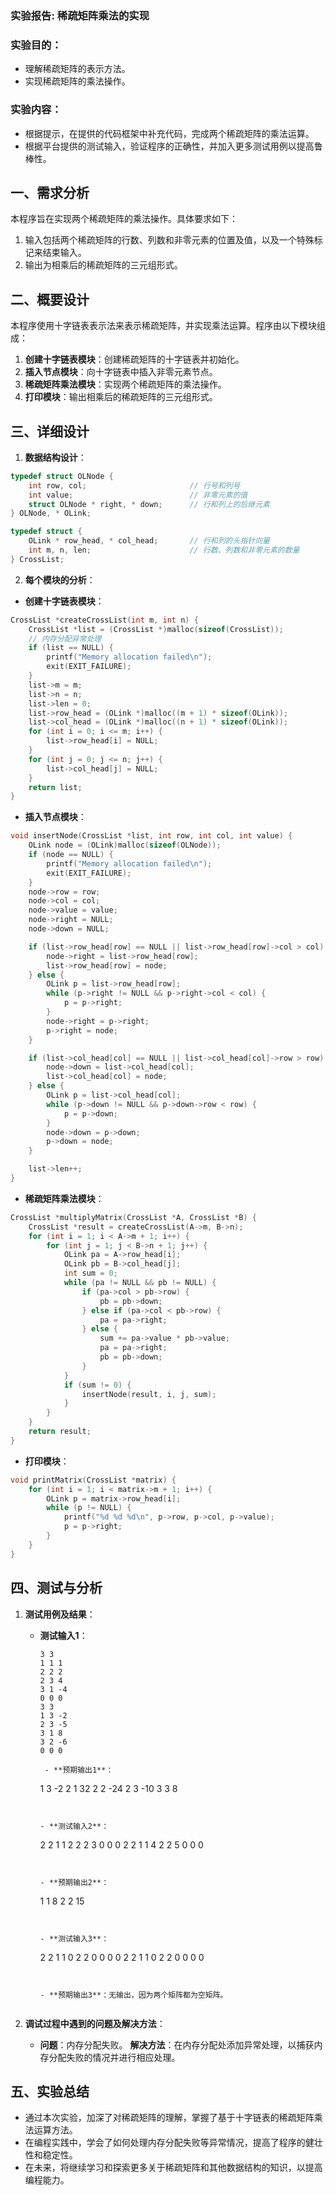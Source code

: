 ### 实验报告: 稀疏矩阵乘法的实现

### 实验目的：

- 理解稀疏矩阵的表示方法。
- 实现稀疏矩阵的乘法操作。

### 实验内容：

- 根据提示，在提供的代码框架中补充代码，完成两个稀疏矩阵的乘法运算。
- 根据平台提供的测试输入，验证程序的正确性，并加入更多测试用例以提高鲁棒性。

## 一、需求分析

本程序旨在实现两个稀疏矩阵的乘法操作。具体要求如下：

1. 输入包括两个稀疏矩阵的行数、列数和非零元素的位置及值，以及一个特殊标记来结束输入。
2. 输出为相乘后的稀疏矩阵的三元组形式。

## 二、概要设计

本程序使用十字链表表示法来表示稀疏矩阵，并实现乘法运算。程序由以下模块组成：

1. **创建十字链表模块**：创建稀疏矩阵的十字链表并初始化。
2. **插入节点模块**：向十字链表中插入非零元素节点。
3. **稀疏矩阵乘法模块**：实现两个稀疏矩阵的乘法操作。
4. **打印模块**：输出相乘后的稀疏矩阵的三元组形式。

## 三、详细设计

1. **数据结构设计**：

```c
typedef struct OLNode {
	int row, col;						// 行号和列号
	int value;							// 非零元素的值
	struct OLNode * right, * down;		// 行和列上的后继元素
} OLNode, * OLink;

typedef struct {
	OLink * row_head, * col_head;		// 行和列的头指针向量
	int m, n, len;						// 行数、列数和非零元素的数量
} CrossList;
```

2. **每个模块的分析**：

- **创建十字链表模块**：

```c
CrossList *createCrossList(int m, int n) {
	CrossList *list = (CrossList *)malloc(sizeof(CrossList));
	// 内存分配异常处理
	if (list == NULL) {
		printf("Memory allocation failed\n");
		exit(EXIT_FAILURE);
	}
	list->m = m;
	list->n = n;
	list->len = 0;
	list->row_head = (OLink *)malloc((m + 1) * sizeof(OLink));
	list->col_head = (OLink *)malloc((n + 1) * sizeof(OLink));
	for (int i = 0; i <= m; i++) {
		list->row_head[i] = NULL;
	}
	for (int j = 0; j <= n; j++) {
		list->col_head[j] = NULL;
	}
	return list;
}
```

- **插入节点模块**：

```c
void insertNode(CrossList *list, int row, int col, int value) {
	OLink node = (OLink)malloc(sizeof(OLNode));
	if (node == NULL) {
		printf("Memory allocation failed\n");
		exit(EXIT_FAILURE);
	}
	node->row = row;
	node->col = col;
	node->value = value;
	node->right = NULL;
	node->down = NULL;

	if (list->row_head[row] == NULL || list->row_head[row]->col > col) {
		node->right = list->row_head[row];
		list->row_head[row] = node;
	} else {
		OLink p = list->row_head[row];
		while (p->right != NULL && p->right->col < col) {
			p = p->right;
		}
		node->right = p->right;
		p->right = node;
	}

	if (list->col_head[col] == NULL || list->col_head[col]->row > row) {
		node->down = list->col_head[col];
		list->col_head[col] = node;
	} else {
		OLink p = list->col_head[col];
		while (p->down != NULL && p->down->row < row) {
			p = p->down;
		}
		node->down = p->down;
		p->down = node;
	}

	list->len++;
}
```

- **稀疏矩阵乘法模块**：

```c
CrossList *multiplyMatrix(CrossList *A, CrossList *B) {
	CrossList *result = createCrossList(A->m, B->n);
	for (int i = 1; i < A->m + 1; i++) {
		for (int j = 1; j < B->n + 1; j++) {
			OLink pa = A->row_head[i];
			OLink pb = B->col_head[j];
			int sum = 0;
			while (pa != NULL && pb != NULL) {
				if (pa->col > pb->row) {
					pb = pb->down;
				} else if (pa->col < pb->row) {
					pa = pa->right;
				} else {
					sum += pa->value * pb->value;
					pa = pa->right;
					pb = pb->down;
				}
			}
			if (sum != 0) {
				insertNode(result, i, j, sum);
			}
		}
	}
	return result;
}
```

- **打印模块**：

```c
void printMatrix(CrossList *matrix) {
	for (int i = 1; i < matrix->m + 1; i++) {
		OLink p = matrix->row_head[i];
		while (p != NULL) {
			printf("%d %d %d\n", p->row, p->col, p->value);
			p = p->right;
		}
	}
}
```

## 四、测试与分析

1. **测试用例及结果**：

   - **测试输入1**：

     ```
     3 3
     1 1 1
     2 2 2
     2 3 4
     3 1 -4
     0 0 0
     3 3
     1 3 -2
     2 3 -5
     3 1 8
     3 2 -6
     0 0 0
   
      - **预期输出1**：
   
        ```
        1 3 -2
        2 1 32
        2 2 -24
        2 3 -10
        3 3 8
        ```
   
   
      - **测试输入2**：
   
        ```
        2 2
        1 1 2
        2 2 3
        0 0 0
        2 2
        1 1 4
        2 2 5
        0 0 0
        ```
   
   
      - **预期输出2**：
   
        ```
        1 1 8
        2 2 15
        ```
   
   
      - **测试输入3**：
   
        ```
        2 2
        1 1 0
        2 2 0
        0 0 0
        2 2
        1 1 0
        2 2 0
        0 0 0
        ```
   
   
      - **预期输出3**：无输出，因为两个矩阵都为空矩阵。
   

2. **调试过程中遇到的问题及解决方法**：

   - **问题**：内存分配失败。
     **解决方法**：在内存分配处添加异常处理，以捕获内存分配失败的情况并进行相应处理。

## 五、实验总结

- 通过本次实验，加深了对稀疏矩阵的理解，掌握了基于十字链表的稀疏矩阵乘法运算方法。
- 在编程实践中，学会了如何处理内存分配失败等异常情况，提高了程序的健壮性和稳定性。
- 在未来，将继续学习和探索更多关于稀疏矩阵和其他数据结构的知识，以提高编程能力。